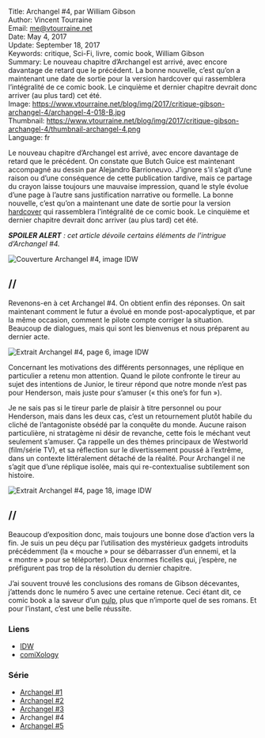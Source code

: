 Title:     Archangel #4, par William Gibson  
Author:    Vincent Tourraine  
Email:     me@vtourraine.net  
Date:      May 4, 2017  
Update:    September 18, 2017  
Keywords:  critique, Sci-Fi, livre, comic book, William Gibson    
Summary:   Le nouveau chapitre d’Archangel est arrivé, avec encore davantage de retard que le précédent. La bonne nouvelle, c’est qu’on a maintenant une date de sortie pour la version hardcover qui rassemblera l’intégralité de ce comic book. Le cinquième et dernier chapitre devrait donc arriver (au plus tard) cet été.  
Image:     https://www.vtourraine.net/blog/img/2017/critique-gibson-archangel-4/archangel-4-018-B.jpg  
Thumbnail: https://www.vtourraine.net/blog/img/2017/critique-gibson-archangel-4/thumbnail-archangel-4.png  
Language:  fr  

Le nouveau chapitre d’Archangel est arrivé, avec encore davantage de retard que le précédent. On constate que Butch Guice est maintenant accompagné au dessin par Alejandro Barrioneuvo. J’ignore s’il s’agit d’une raison ou d’une conséquence de cette publication tardive, mais ce partage du crayon laisse toujours une mauvaise impression, quand le style évolue d’une page à l’autre sans justification narrative ou formelle. La bonne nouvelle, c’est qu’on a maintenant une date de sortie pour la version [hardcover](https://www.amazon.com/dp/1631408755/) qui rassemblera l’intégralité de ce comic book. Le cinquième et dernier chapitre devrait donc arriver (au plus tard) cet été.

_**SPOILER ALERT** : cet article dévoile certains éléments de l’intrigue d’Archangel #4._

![Couverture Archangel #4, image IDW](/blog/img/2017/critique-gibson-archangel-4/archangel-4-001.jpg)

## //

Revenons-en à cet Archangel #4. On obtient enfin des réponses. On sait maintenant comment le futur a évolué en monde post-apocalyptique, et par la même occasion, comment le pilote compte corriger la situation. Beaucoup de dialogues, mais qui sont les bienvenus et nous préparent au dernier acte.

![Extrait Archangel #4, page 6, image IDW](/blog/img/2017/critique-gibson-archangel-4/archangel-4-006-B.jpg)

Concernant les motivations des différents personnages, une réplique en particulier a retenu mon attention. Quand le pilote confronte le tireur au sujet des intentions de Junior, le tireur répond que notre monde n’est pas pour Henderson, mais juste pour s’amuser (« this one’s for fun »).

Je ne sais pas si le tireur parle de plaisir à titre personnel ou pour Henderson, mais dans les deux cas, c’est un retournement plutôt habile du cliché de l’antagoniste obsédé par la conquête du monde. Aucune raison particulière, ni stratagème ni désir de revanche, cette fois le méchant veut seulement s’amuser. Ça rappelle un des thèmes principaux de Westworld (film/série TV), et sa réflection sur le divertissement poussé à l’extrême, dans un contexte littéralement détaché de la réalité. Pour Archangel il ne s’agit que d’une réplique isolée, mais qui re-contextualise subtilement son histoire.

![Extrait Archangel #4, page 18, image IDW](/blog/img/2017/critique-gibson-archangel-4/archangel-4-018-B.jpg)

## //

Beaucoup d’exposition donc, mais toujours une bonne dose d’action vers la fin. Je suis un peu déçu par l’utilisation des mystérieux gadgets introduits précédemment (la « mouche » pour se débarrasser d’un ennemi, et la « montre » pour se téléporter). Deux énormes ficelles qui, j’espère, ne préfigurent pas trop de la résolution du dernier chapitre.

J’ai souvent trouvé les conclusions des romans de Gibson décevantes, j’attends donc le numéro 5 avec une certaine retenue. Ceci étant dit, ce comic book a la saveur d’un [pulp](https://fr.wikipedia.org/wiki/Pulp_(magazine)), plus que n’importe quel de ses romans. Et pour l’instant, c’est une belle réussite.


### Liens

- [IDW](http://www.idwpublishing.com/product/archangel-4/)
- [comiXology](https://www.comixology.com/Archangel-4-of-5/digital-comic/511581)

### Série

- [Archangel #1](/blog/2016/critique-gibson-archangel-1)
- [Archangel #2](/blog/2016/critique-gibson-archangel-2)
- [Archangel #3](/blog/2016/critique-gibson-archangel-3)
- Archangel #4
- [Archangel #5](/blog/2017/critique-gibson-archangel-5)
